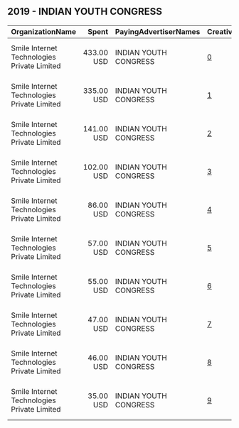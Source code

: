 ## 2019 - INDIAN YOUTH CONGRESS 
|OrganizationName|Spent|PayingAdvertiserNames|CreativeUrls|Impressions|Genders|AgeBrackets|CountryCodes|BillingAddresses|CandidateBallotInformation|
|:---|---:|:---|:---|---:|:---|:---|:---|:---|:---|
|Smile Internet Technologies Private Limited|433.00 USD|INDIAN YOUTH CONGRESS|[0](https://www.snap.com/political-ads/asset/8269a24d5571b76b89f79827ecad4ad55d11af5ea8a27d5142bd473dd12bae1d?mediaType=mp4)|388,122||18+|india|"Plot No. 241, Ground Floor, Udyog Vihar, Phase 1,Gurugram,122001,IN"||
|Smile Internet Technologies Private Limited|335.00 USD|INDIAN YOUTH CONGRESS|[1](https://www.snap.com/political-ads/asset/c92b9b5f7eec5d340eb68aeef3057258bcdd99e4ed4e3af1c8ea56befcc18d5f?mediaType=mp4)|315,995||18+|india|"Plot No. 241, Ground Floor, Udyog Vihar, Phase 1,Gurugram,122001,IN"||
|Smile Internet Technologies Private Limited|141.00 USD|INDIAN YOUTH CONGRESS|[2](https://www.snap.com/political-ads/asset/22b2efc500e94e25ac6116925b4cb543a8815800566e7abcb3e64a92f22f1ca9?mediaType=mp4)|127,231||18+|india|"Plot No. 241, Ground Floor, Udyog Vihar, Phase 1,Gurugram,122001,IN"||
|Smile Internet Technologies Private Limited|102.00 USD|INDIAN YOUTH CONGRESS|[3](https://www.snap.com/political-ads/asset/c979f725cff23fc7029c9c05041d83f074f0a0d15d4e9519ab138c87629b5dae?mediaType=mp4)|93,546||18+|india|"Plot No. 241, Ground Floor, Udyog Vihar, Phase 1,Gurugram,122001,IN"||
|Smile Internet Technologies Private Limited|86.00 USD|INDIAN YOUTH CONGRESS|[4](https://www.snap.com/political-ads/asset/ef563c5a539196a08576595cc53c9fa4b7247121f7ee2d57f10d61a0ba9a3491?mediaType=mp4)|81,281||18+|india|"Plot No. 241, Ground Floor, Udyog Vihar, Phase 1,Gurugram,122001,IN"||
|Smile Internet Technologies Private Limited|57.00 USD|INDIAN YOUTH CONGRESS|[5](https://www.snap.com/political-ads/asset/cf07923110a47670502ec094739d67bb26a94efc77c385620c4cca8071487077?mediaType=mp4)|52,308||18+|india|"Plot No. 241, Ground Floor, Udyog Vihar, Phase 1,Gurugram,122001,IN"||
|Smile Internet Technologies Private Limited|55.00 USD|INDIAN YOUTH CONGRESS|[6](https://www.snap.com/political-ads/asset/ac5eba465c9eab5c68bed78b9084d53eb2fa5397799fbf43eac0c8679b6c43b5?mediaType=mp4)|50,535||18+|india|"Plot No. 241, Ground Floor, Udyog Vihar, Phase 1,Gurugram,122001,IN"||
|Smile Internet Technologies Private Limited|47.00 USD|INDIAN YOUTH CONGRESS|[7](https://www.snap.com/political-ads/asset/a46f9a51c3a15ca8bf0fcdabf5896c4066f84aaf59421d52965775acf48a4bf4?mediaType=mp4)|44,865||18+|india|"Plot No. 241, Ground Floor, Udyog Vihar, Phase 1,Gurugram,122001,IN"||
|Smile Internet Technologies Private Limited|46.00 USD|INDIAN YOUTH CONGRESS|[8](https://www.snap.com/political-ads/asset/602d1ba99260f1f98d719e088d1a44ec4ba8c834b3591b0aa714cd87aaee162e?mediaType=mp4)|42,622||18+|india|"Plot No. 241, Ground Floor, Udyog Vihar, Phase 1,Gurugram,122001,IN"||
|Smile Internet Technologies Private Limited|35.00 USD|INDIAN YOUTH CONGRESS|[9](https://www.snap.com/political-ads/asset/6fba2632bc2fb7efc58cab48cf5ac63b8a3fd31b35532cc1e9e435486779f4eb?mediaType=mp4)|31,814||18+|india|"Plot No. 241, Ground Floor, Udyog Vihar, Phase 1,Gurugram,122001,IN"||
